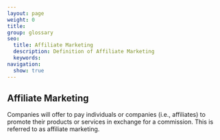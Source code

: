 ```yaml
---
layout: page
weight: 0
title: 
group: glossary
seo:
  title: Affiliate Marketing
  description: Definition of Affiliate Marketing
  keywords: 
navigation:
  show: true
---
```

## Affiliate Marketing

Companies will offer to pay individuals or companies (i.e., affiliates) to promote their products or services in exchange for a commission. This is referred to as affiliate marketing.

